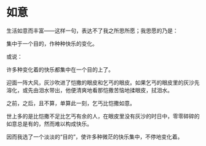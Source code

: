 # 如意

生活如意而丰富——这样一句，表达不了我之所思所愿；我思愿的乃是：

集中于一个目的，作种种快乐的变化。

或说：

许多种变化着的快乐都集中在一个目的上了。

迎面一阵大风，灰沙吹进了恺撒的眼皮和乞丐的眼皮。如果乞丐的眼皮里的灰沙先溶化，或先由泪水带出，他便清爽地看那恺撒苦恼地揉眼皮，拭泪水。

之前，之后，且不算，单算此一刻，乞丐比恺撒如意。

世上多的是比恺撒不足比乞丐有余的人，在眼皮里没有灰沙的时日中，零零碎碎的如意总是有的，然而难以构成快乐。

因而我选了一个淡淡的“目的”，使许多种微茫的快乐集中，不停地变化着。